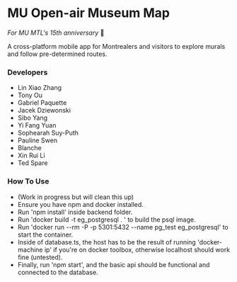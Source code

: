 # MU Open-air Museum Map
_For MU MTL's 15th anniversary_ 🎉

A cross-platform mobile app for Montrealers and visitors to explore murals and follow pre-determined routes.

### Developers
- Lin Xiao Zhang
- Tony Ou
- Gabriel Paquette
- Jacek Dziewonski
- Sibo Yang
- Yi Fang Yuan
- Sophearah Suy-Puth
- Pauline Swen
- Blanche
- Xin Rui Li
- Ted Spare

### How To Use
- (Work in progress but will clean this up)
- Ensure you have npm and docker installed.
- Run 'npm install' inside backend folder.
- Run 'docker build -t eg_postgresql . ' to build the psql image.
- Run 'docker run --rm -P -p 5301:5432 --name pg_test eg_postgresql' to start the container.
- Inside of database.ts, the host has to be the result of running 'docker-machine ip' if you're on docker toolbox, 
otherwise localhost should work fine (untested).
- Finally, run 'npm start', and the basic api should be functional and connected to the database.
